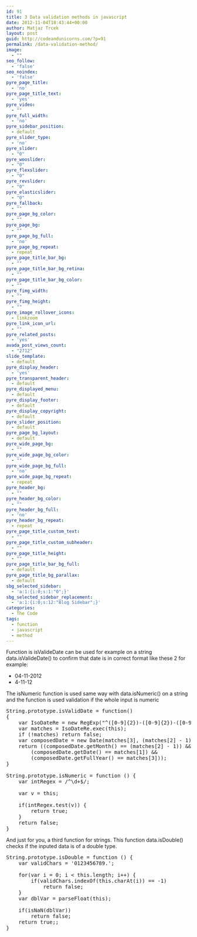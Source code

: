 ```yaml
---
id: 91
title: 3 Data validation methods in javascript
date: 2012-11-04T18:43:44+00:00
author: Matjaz Trcek
layout: post
guid: http://codeandunicorns.com/?p=91
permalink: /data-validation-method/
image:
  - ""
seo_follow:
  - 'false'
seo_noindex:
  - 'false'
pyre_page_title:
  - 'no'
pyre_page_title_text:
  - 'yes'
pyre_video:
  - ""
pyre_full_width:
  - 'no'
pyre_sidebar_position:
  - default
pyre_slider_type:
  - 'no'
pyre_slider:
  - "0"
pyre_wooslider:
  - "0"
pyre_flexslider:
  - "0"
pyre_revslider:
  - "0"
pyre_elasticslider:
  - "0"
pyre_fallback:
  - ""
pyre_page_bg_color:
  - ""
pyre_page_bg:
  - ""
pyre_page_bg_full:
  - 'no'
pyre_page_bg_repeat:
  - repeat
pyre_page_title_bar_bg:
  - ""
pyre_page_title_bar_bg_retina:
  - ""
pyre_page_title_bar_bg_color:
  - ""
pyre_fimg_width:
  - ""
pyre_fimg_height:
  - ""
pyre_image_rollover_icons:
  - linkzoom
pyre_link_icon_url:
  - ""
pyre_related_posts:
  - 'yes'
avada_post_views_count:
  - "2712"
slide_template:
  - default
pyre_display_header:
  - 'yes'
pyre_transparent_header:
  - default
pyre_displayed_menu:
  - default
pyre_display_footer:
  - default
pyre_display_copyright:
  - default
pyre_slider_position:
  - default
pyre_page_bg_layout:
  - default
pyre_wide_page_bg:
  - ""
pyre_wide_page_bg_color:
  - ""
pyre_wide_page_bg_full:
  - 'no'
pyre_wide_page_bg_repeat:
  - repeat
pyre_header_bg:
  - ""
pyre_header_bg_color:
  - ""
pyre_header_bg_full:
  - 'no'
pyre_header_bg_repeat:
  - repeat
pyre_page_title_custom_text:
  - ""
pyre_page_title_custom_subheader:
  - ""
pyre_page_title_height:
  - ""
pyre_page_title_bar_bg_full:
  - default
pyre_page_title_bg_parallax:
  - default
sbg_selected_sidebar:
  - 'a:1:{i:0;s:1:"0";}'
sbg_selected_sidebar_replacement:
  - 'a:1:{i:0;s:12:"Blog Sidebar";}'
categories:
  - The Code
tags:
  - function
  - javascript
  - method
---
```

Function is isValideDate can be used for example on a string data.isValideDate() to confirm that date is in correct format like these 2 for example:

  * 04-11-2012
  * 4-11-12

The isNumeric function is used same way with data.isNumeric() on a string and the function is used validation if the whole input is numeric

<pre class="brush: jscript; title: ; notranslate" title="">String.prototype.isValidDate = function()
{
    var IsoDateRe = new RegExp("^([0-9]{2})-([0-9]{2})-([0-9]{4})$");
    var matches = IsoDateRe.exec(this);
    if (!matches) return false;
    var composedDate = new Date(matches[3], (matches[2] - 1), matches[1]);
    return ((composedDate.getMonth() == (matches[2] - 1)) &&
        (composedDate.getDate() == matches[1]) &&
        (composedDate.getFullYear() == matches[3]));
}

String.prototype.isNumeric = function () {
    var intRegex = /^\d+$/;

    var v = this;

    if(intRegex.test(v)) {
        return true;
    }
    return false;
}
</pre>

And just for you, a third function for strings. This function data.isDouble() checks if the inputed data is of a double type.

<pre class="brush: jscript; title: ; notranslate" title="">String.prototype.isDouble = function () {
    var validChars = '0123456789.';

    for(var i = 0; i &lt; this.length; i++) {
        if(validChars.indexOf(this.charAt(i)) == -1)
            return false;
    }
    var dblVar = parseFloat(this);

    if(isNaN(dblVar))
        return false;
    return true;;
}
</pre>